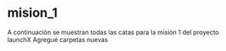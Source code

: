 # mision_1
A continuación se muestran todas las catas para la misión 1 del proyecto launchX
Agregué carpetas nuevas
